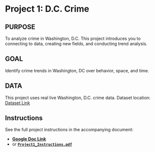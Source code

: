 # Project 1: D.C. Crime

## PURPOSE 
To analyze crime in Washington, D.C. This project introduces you to connecting to data, creating new fields, and conducting trend analysis.

## GOAL
Identify crime trends in Washington, DC over behavior, space, and time.

## DATA
This project uses real live Washington, D.C. crime data.
Dataset location: [Dataset Link](https://opendata.dc.gov/)

## Instructions
See the full project instructions in the accompanying document:  
- **[Google Doc Link](https://docs.google.com/document/d/1QxpVWv3-j3pZ3zR4B8_iBbFQCJMKtIqJLNxyiWvVq-A/edit?tab=t.0)**
- or **[`Project1_Instructions.pdf`](Project1_Instructions.pdf)**
